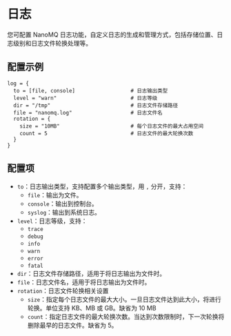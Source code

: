 # 日志

您可配置 NanoMQ 日志功能，自定义日志的生成和管理方式，包括存储位置、日志级别和日志文件轮换处理等。

## **配置示例**

```hcl
log = {
  to = [file, console]                  # 日志输出类型
  level = "warn"                        # 日志等级
  dir = "/tmp"                          # 日志文件存储路径
  file = "nanomq.log"                   # 日志文件名
  rotation = {
    size = "10MB"                       # 每个日志文件的最大占用空间
    count = 5                           # 日志文件的最大轮换次数
  }
}
```

## **配置项**

- `to`：日志输出类型，支持配置多个输出类型，用 `,` 分开，支持：
  - `file`：输出为文件。
  - `console`：输出到控制台。
  - `syslog`：输出到系统日志。
- `level`：日志等级，支持：
  - `trace`
  - `debug`
  - `info`
  - `warn`
  - `error`
  - `fatal`
- `dir`：日志文件存储路径，适用于将日志输出为文件时。
- `file`：日志文件名，适用于将日志输出为文件时。
- `rotation`：日志文件轮换相关设置
  - `size`：指定每个日志文件的最大大小。一旦日志文件达到此大小，将进行轮换。单位支持 KB、MB 或 GB。缺省为 10 MB
  - `count`：指定日志文件的最大轮换次数。当达到次数限制时，下一次轮换将删除最早的日志文件。缺省为 5。